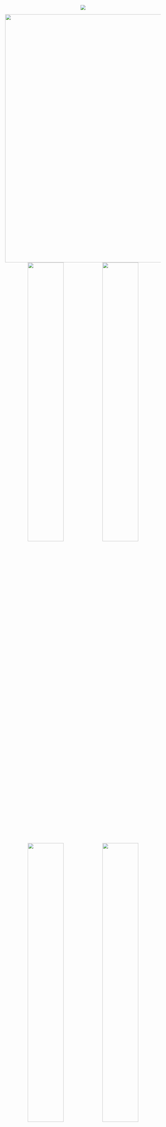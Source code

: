 <p align="center"><img src="https://user-badge.committers.top/philippines_public/xiv3r.svg"/></p>

<div align="center"><img src="http://github-profile-summary-cards.vercel.app/api/cards/profile-details?username=xiv3r&theme=prussian" width="800"/></div>

<div align="center"><img src="http://github-profile-summary-cards.vercel.app/api/cards/repos-per-language?username=xiv3r&theme=prussian" width="48%" height="auto" style="display: inline;"/><img src="http://github-profile-summary-cards.vercel.app/api/cards/most-commit-language?username=xiv3r&theme=prussian" width="48%" height="auto" style="display: inline;"/></div>

<div align="center"><img src="http://github-profile-summary-cards.vercel.app/api/cards/stats?username=xiv3r&theme=prussian" width="48%" height="auto" style="display: inline;"/><img src="http://github-profile-summary-cards.vercel.app/api/cards/productive-time?username=xiv3r&theme=prussian&utcOffset=+6.5" width="48%" height="auto" style="display: inline;"/></div>

<p align="center"><img src="https://github-readme-activity-graph.vercel.app/graph?username=xiv3r&bg_color=1E3A4C&color=00FFFF&line=FF0000&point=FFA07A&area=true&hide_border=false" width="96%" height="auto"><img src="https://github-readme-stats.vercel.app/api?username=xiv3r&show_icons=true&theme=radical&show=reviews,discussions_started,discussions_answered,prs_merged,prs_merged_percentage" alt="xiv3r"/> <img height="320" src="https://github-readme-stats.vercel.app/api/top-langs/?username=xiv3r&theme=radical&layout=pie"/></p>
